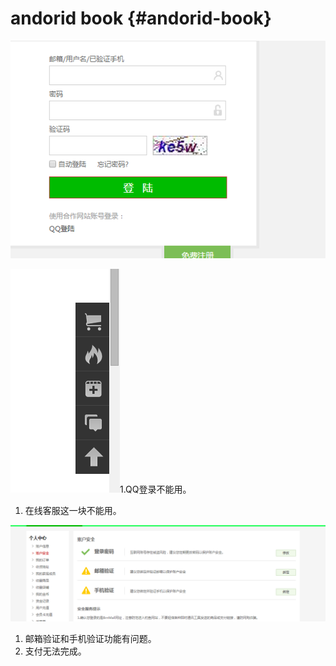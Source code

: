 # andorid book {#andorid-book}

![QQ截图20160418165536](assets/qqjie_tu_20160418165536.png)

![QQ截图20160418165741](assets/qqjie_tu_20160418165741.png)1.QQ登录不能用。

1.  在线客服这一块不能用。

![QQ截图20160418170127](assets/qqjie_tu_20160418170127.png)

1.  邮箱验证和手机验证功能有问题。
2.  支付无法完成。
